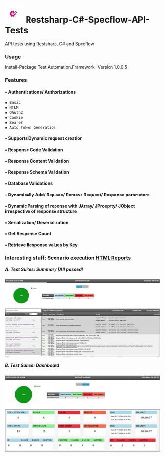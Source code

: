 # <img src="https://github.com/SandeepDhamale1905/SandeepDhamaleProfile/blob/master/Logos/Api_small.png" alt="API C# Restsharp" width="60" height="60"> Restsharp-C#-Specflow-API-Tests
API tests using Restsharp, C# and Specflow

### Usage
Install-Package Test.Automation.Framework -Version 1.0.0.5

### Features
#### ▪ Authentications/ Authorizations
    ▪ Basic 
    ▪ NTLM 
    ▪ OAuth2
    ▪ Cookie
    ▪ Bearer
    ▪ Auto Token Generation
#### ▪ Supports Dynamic request creation
#### ▪ Response Code Validation
#### ▪ Response Content Validation
#### ▪ Response Schema Validation
#### ▪ Database Validations
#### ▪ Dynamically Add/ Replace/ Remove Request/ Response parameters
#### ▪ Dynamic Parsing of reponse with JArray/ JProeprty/ JObject irrespective of response structure
#### ▪ Serialization/ Deserialization
#### ▪ Get Response Count
#### ▪ Retrieve Response values by Key


### Interesting stuff: Scenario execution [HTML Reports](https://github.com/SandeepDhamale19/Restsharp-API-Tests/tree/master/TestAutomation.APITests/Results)
##### A. Test Suites: Summary [All passed]
 <kbd>![](TestAutomation.APITests/Results/ExecutionReport_API_Pass_Summary.PNG)</kbd>
 <!--<img src="TestAutomation.UITests/Results/ExecutionReport_Pass_Summary.PNG"  width="1000" height="600">-->
 
##### B. Test Suites: Dashboard
  <kbd>![](TestAutomation.APITests/Results/ExecutionReport_API_Pass_Dashboard.PNG)<kbd>

 
